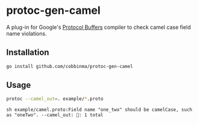 # protoc-gen-camel

A plug-in for Google's [Protocol Buffers](https://github.com/google/protobuf)
compiler to check camel case field name violations.

## Installation
```sh
go install github.com/cobbinma/protoc-gen-camel
```

## Usage
```sh
protoc --camel_out=. example/*.proto
```

``sh
example/camel.proto:Field name "one_two" should be camelCase, such as "oneTwo".
--camel_out: 🐪: 1 total
``
